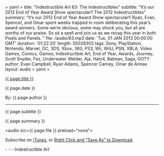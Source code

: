 = yaml =
title: "Indestructible Art 63: The Indestructibles"
subtitle: "It’s our 2012 End of Year Award Show spectacular!! The 2012 Indestructibles"
summary: "It’s our 2012 End of Year Award Show spectacular!! Ryan, Evan, Spencer, and Omar spent weeks trapped in room deliberating this year’s award winners. Some we’re obvious, some may shock you, but all are worthy of our praise. So sit a spell and join us as we recap this year in both Pixels and Panels. "
file: /audio/63.mp3
date: 'Tue, 01 JAN 2013 00:00:00 GMT'
duration: '01:22:20'
length: 55028303
tags: Sony, PlayStation, Nintendo, Marvel, DC, 3DS, Xbox, 360, PS3, Wii, WiiU, PSN, XBLA, Video Games, Comics, Games, Indestructible Art, End of Year, Awards, Journey, Scott Snyder, Fez, Underwater Welder, Aja, Halo4, Batman, Saga, GOTY
author: Evan Campbell, Ryan Adams, Spencer Carney, Omar de Armas
layout: audio
= yaml =

<a href="{{ page.url }}" class='postTitleLink'><p class='postTitle'>{{ page.title }}</p></a>
<p class='postPublished'>{{ page.date }}</p>
<p class='postAuthor'>By: {{ page.author }}</p>
<hr>
<p class='podcastSummary'>{{ page.subtitle }}</p>

<p class='podcastSummary'>{{ page.summary }}</p>

<audio src={{ page.file }} preload="none"></audio>
<p class='subLinks'>Subscribe on <a href='http://bit.ly/iapodcast'>iTunes</a>, or <a href={{ page.file }}>Right Click and "Save As" to Download</a>.</p>
- - -
Indestructible Art